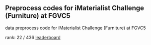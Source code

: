 ## Preprocess codes for iMaterialist Challenge (Furniture) at FGVC5

data preprocess code for iMaterialist Challenge (Furniture) at FGVC5

rank: 22 / 436 [leaderboard](https://www.kaggle.com/c/imaterialist-challenge-furniture-2018/leaderboard)
